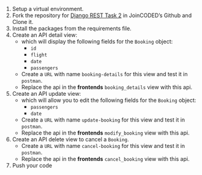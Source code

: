 1. Setup a virtual environment.
2. Fork the repository for [Django REST Task 2](https://github.com/JoinCODED/REST_task_02/) in JoinCODED’s Github and Clone it.
3. Install the packages from the requirements file.
4. Create an API detail view:
    * which will display the following fields for the `Booking` object:
      * `id`
      * `flight`
      * `date`
      * `passengers`
    * Create a `URL` with name `booking-details` for this view and test it in `postman`.
    * Replace the api in the **frontends** `booking_details` view with this api.
5. Create an API update view:
    * which will allow you to edit the following fields for the `Booking` object:
      * `passengers`
      * `date`
    * Create a `URL` with name `update-booking` for this view and test it in `postman`.
    * Replace the api in the **frontends** `modify_booking` view with this api.
6. Create an API delete view to cancel a `Booking`.
    * Create a `URL` with name `cancel-booking` for this view and test it in `postman`.
    * Replace the api in the **frontends** `cancel_booking` view with this api.
7. Push your code
